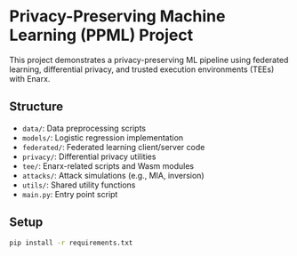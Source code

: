 # Privacy-Preserving Machine Learning (PPML) Project

This project demonstrates a privacy-preserving ML pipeline using federated learning, differential privacy, and trusted execution environments (TEEs) with Enarx.

## Structure

- `data/`: Data preprocessing scripts
- `models/`: Logistic regression implementation
- `federated/`: Federated learning client/server code
- `privacy/`: Differential privacy utilities
- `tee/`: Enarx-related scripts and Wasm modules
- `attacks/`: Attack simulations (e.g., MIA, inversion)
- `utils/`: Shared utility functions
- `main.py`: Entry point script

## Setup

```bash
pip install -r requirements.txt
```
